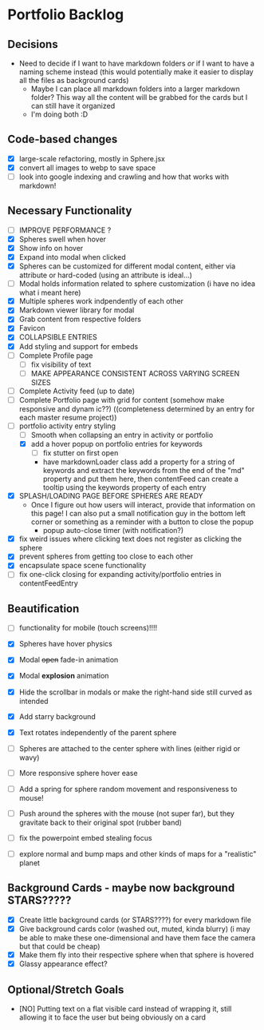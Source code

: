 # Portfolio Backlog

## Decisions
- Need to decide if I want to have markdown folders _or_ if I want to have a naming scheme instead (this would potentially make it easier to display all the files as background cards)
    - Maybe I can place all markdown folders into a larger markdown folder? This way all the content will be grabbed for the cards but I can still have it organized
    - I'm doing both :D

## Code-based changes
- [x] large-scale refactoring, mostly in Sphere.jsx
- [x] convert all images to webp to save space
- [ ] look into google indexing and crawling and how that works with markdown!

## Necessary Functionality
- [ ] IMPROVE PERFORMANCE ?
- [x] Spheres swell when hover
- [x] Show info on hover
- [x] Expand into modal when clicked
- [x] Spheres can be customized for different modal content, either via attribute or hard-coded (using an attribute is ideal...)
- [ ] Modal holds information related to sphere customization (i have no idea what i meant here)
- [x] Multiple spheres work indpendently of each other
- [x] Markdown viewer library for modal
- [x] Grab content from respective folders
- [x] Favicon
- [x] COLLAPSIBLE ENTRIES
- [x] Add styling and support for embeds
- [ ] Complete Profile page
    - [ ] fix visibility of text 
    - [ ] MAKE APPEARANCE CONSISTENT ACROSS VARYING SCREEN SIZES
- [ ] Complete Activity feed (up to date)
- [ ] Complete Portfolio page with grid for content (somehow make responsive and dynam ic??) ((completeness determined by an entry for each master resume project))
- [ ] portfolio activity entry styling
    - [ ] Smooth when collapsing an entry in activity or portfolio
    - [x] add a hover popup on portfolio entries for keywords
        -[ ] fix stutter on first open
        - have markdownLoader class add a property for a string of keywords and extract the keywords from the end of the "md" property and put them here, then contentFeed can create a tooltip using the keywords property of each entry
- [x] SPLASH/LOADING PAGE BEFORE SPHERES ARE READY
    - Once I figure out how users will interact, provide that information on this page! I can also put a small notification guy in the bottom left corner or something as a reminder with a button to close the popup
        - popup auto-close timer (with notification?)
- [x] fix weird issues where clicking text does not register as clicking the sphere
- [x] prevent spheres from getting too close to each other
- [x] encapsulate space scene functionality
- [ ] fix one-click closing for expanding activity/portfolio entries in contentFeedEntry

## Beautification
- [ ] functionality for mobile (touch screens)!!!!
- [x] Spheres have hover physics
- [x] Modal ~~open~~ fade-in animation
- [x] Modal **explosion** animation
- [X] Hide the scrollbar in modals or make the right-hand side still curved as intended
- [x] Add starry background
- [x] Text rotates independently of the parent sphere
- [ ] Spheres are attached to the center sphere with lines (either rigid or wavy)
- [ ] More responsive sphere hover ease
- [ ] Add a spring for sphere random movement and responsiveness to mouse!
- [ ] Push around the spheres with the mouse (not super far), but they gravitate back to their original spot (rubber band)
- [ ] fix the powerpoint embed stealing focus
- [ ] explore normal and bump maps and other kinds of maps for a "realistic" planet


## Background Cards - maybe now background STARS?????
- [x] Create little background cards (or STARS????) for every markdown file
- [x] Give background cards color (washed out, muted, kinda blurry) (i may be able to make these one-dimensional and have them face the camera but that could be cheap)
- [x] Make them fly into their respective sphere when that sphere is hovered
- [x] Glassy appearance effect?

## Optional/Stretch Goals
- [NO] Putting text on a flat visible card instead of wrapping it, still allowing it to face the user but being obviously on a card